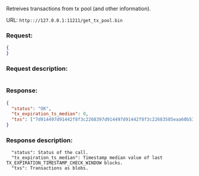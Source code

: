 Retreives transactions from tx pool (and other information).

URL: ```http:://127.0.0.1:11211/get_tx_pool.bin```
### Request: 
```json
{
}
```
### Request description: 
```

```
### Response: 
```json
{
  "status": "OK",
  "tx_expiration_ts_median": 0,
  "txs": ["7d914497d91442f8f3c2268397d914497d91442f8f3c22683585eaa60b53757d49bf046a96269cef45c1bc9ff7300cc2f8f3c22683585eaa60b53757d49bf046a96269cef45c1bc9ff7300cc"]
}
```
### Response description: 
```
  "status": Status of the call.
  "tx_expiration_ts_median": Timestamp median value of last TX_EXPIRATION_TIMESTAMP_CHECK_WINDOW blocks.
  "txs": Transactions as blobs.

```
